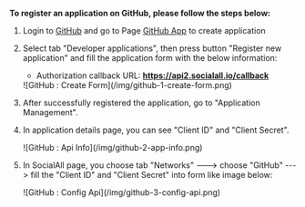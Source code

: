 __To register an application on GitHub, please follow the steps below:__

1. Login to [GitHub](https://github.com/) and go to Page [GitHub App](https://github.com/settings/applications) to create application
2. Select tab "Developer applications", then press button "Register new application" and fill the application form with the below information:
    * Authorization callback URL: __https://api2.socialall.io/callback__
    
    <div class="soclall-br"></div>
    ![GitHub : Create Form](/img/github-1-create-form.png)
    <div class="soclall-br"></div>
    
3. After successfully registered the application, go to "Application Management".
4. In application details page, you can see "Client ID" and "Client Secret".
    <div class="soclall-br"></div>
    ![GitHub : Api Info](/img/github-2-app-info.png)
    <div class="soclall-br"></div>
5. In SocialAll page, you choose tab "Networks" ---> choose "GitHub" ---> fill the "Client ID" and "Client Secret" into form like image below:
    <div class="soclall-br"></div>
    ![GitHub : Config Api](/img/github-3-config-api.png)
    <div class="soclall-br"></div>